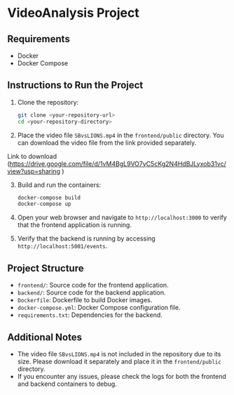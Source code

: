 # VideoAnalysis Project

## Requirements

- Docker
- Docker Compose

## Instructions to Run the Project

1. Clone the repository:

    ```sh
    git clone <your-repository-url>
    cd <your-repository-directory>
    ```

2. Place the video file `SBvsLIONS.mp4` in the `frontend/public` directory. You can download the video file from the link provided separately. 

Link to download (https://drive.google.com/file/d/1vM4BgL9VO7yC5cKg2N4HdBJLyxob31vc/view?usp=sharing )

3. Build and run the containers:

    ```sh
    docker-compose build
    docker-compose up
    ```

4. Open your web browser and navigate to `http://localhost:3000` to verify that the frontend application is running.

5. Verify that the backend is running by accessing `http://localhost:5001/events`.

## Project Structure

- `frontend/`: Source code for the frontend application.
- `backend/`: Source code for the backend application.
- `Dockerfile`: Dockerfile to build Docker images.
- `docker-compose.yml`: Docker Compose configuration file.
- `requirements.txt`: Dependencies for the backend.

## Additional Notes

- The video file `SBvsLIONS.mp4` is not included in the repository due to its size. Please download it separately and place it in the `frontend/public` directory.
- If you encounter any issues, please check the logs for both the frontend and backend containers to debug.